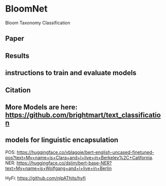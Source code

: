 # BloomNet
Bloom Taxonomy Classification

## Paper 

## Results

## instructions to train and evaluate models


## Citation


## More Models are here: https://github.com/brightmart/text_classification  


## models for linguistic encapsulation
POS: https://huggingface.co/vblagoje/bert-english-uncased-finetuned-pos?text=My+name+is+Clara+and+I+live+in+Berkeley%2C+California.
NER: https://huggingface.co/dslim/bert-base-NER?text=My+name+is+Wolfgang+and+I+live+in+Berlin



HyFi: https://github.com/nlpAThits/hyfi